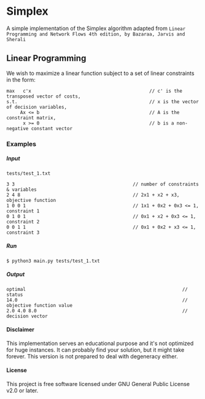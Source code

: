 # Simplex

A simple implementation of the Simplex algorithm adapted from `Linear Programming and Network Flows 4th edition, by Bazaraa, Jarvis and Sherali`


## Linear Programming
We wish to maximize a linear function subject to a set of linear constraints in the form:
```                                                                                               
max   c'x                                           // c' is the transposed vector of costs,
s.t.                                                // x is the vector of decision variables,     
     Ax <= b                                        // A is the constraint matrix,
      x >= 0                                        // b is a non-negative constant vector
```

### Examples
##### Input
```
tests/test_1.txt

3 3                                           // number of constraints & variables
2 4 8                                         // 2x1 + x2 + x3, objective function
1 0 0 1                                       // 1x1 + 0x2 + 0x3 <= 1, constraint 1
0 1 0 1                                       // 0x1 + x2 + 0x3 <= 1, constraint 2
0 0 1 1                                       // 0x1 + 0x2 + x3 <= 1, constraint 3
```
##### Run
```
$ python3 main.py tests/test_1.txt
```

##### Output
```
optimal                                                         // status
14.0                                                            // objective function value
2.0 4.0 8.0                                                     // decision vector  
```

#### Disclaimer
This implementation serves an educational purpose and it's not optimized for huge instances. It can probably find your solution, but it might take forever. This version is not prepared to deal with degeneracy either.

#### License
This project is free software licensed under GNU General Public License v2.0 or later.
